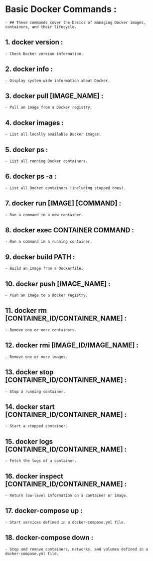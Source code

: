 # Basic Docker Commands :
    - ## These commands cover the basics of managing Docker images, containers, and their lifecycle.
## 1. docker version :
    - Check Docker version information.
## 2. docker info :
    - Display system-wide information about Docker.
## 3. docker pull [IMAGE_NAME] :
    - Pull an image from a Docker registry.
## 4. docker images :
    - List all locally available Docker images.
## 5. docker ps :
    - List all running Docker containers.
## 6. docker ps -a :
    - List all Docker containers (including stopped ones).
## 7. docker run [IMAGE] [COMMAND] :
    - Run a command in a new container.
## 8. docker exec CONTAINER COMMAND :
    - Run a command in a running container.
## 9. docker build PATH :
    - Build an image from a Dockerfile.
## 10. docker push [IMAGE_NAME] :
    - Push an image to a Docker registry.
## 11. docker rm [CONTAINER_ID/CONTAINER_NAME] :
    - Remove one or more containers.
## 12. docker rmi [IMAGE_ID/IMAGE_NAME] :
    - Remove one or more images.
## 13. docker stop [CONTAINER_ID/CONTAINER_NAME] :
    - Stop a running container.
## 14. docker start [CONTAINER_ID/CONTAINER_NAME] :
    - Start a stopped container.
## 15. docker logs [CONTAINER_ID/CONTAINER_NAME] :
    - Fetch the logs of a container.
## 16. docker inspect [CONTAINER_ID/CONTAINER_NAME] :
    - Return low-level information on a container or image.
## 17. docker-compose up :
    - Start services defined in a docker-compose.yml file.
## 18. docker-compose down :
    - Stop and remove containers, networks, and volumes defined in a docker-compose.yml file.

